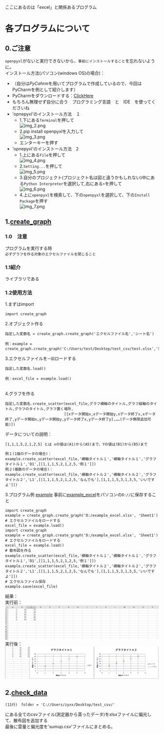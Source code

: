 ここにあるのは「excel」と関係あるプログラム
# 各プログラムについて
## 0.ご注意
`openpyxl`がないと実行できないから、`事前にインストールすること`を忘れないように。
<br>インストール方法(パソコン(windows OS)の場合)：
* （自分は*PyCahrm*を用いてプログラムで作成しているので、今回はPyCharmを例として紹介します）
* PyCharmをダウンロードする：[ClickHere](https://www.jetbrains.com/ja-jp/pycharm/)
* もちろん無理せず自分に合う　プログラミング言語　と　IDE　を使ってくださいね
* 'opnepyxl'のインストール方法　１
  * 1.下にある`Terminal`を押して<br>
  ![img_2.png](/pic/img_2.png)
  * 2.pip install openpyxlを入力して<br>
  ![img_3.png](/pic/img_3.png)
  * エンターキーを押す<br>
* 'opnepyxl'のインストール方法　2
  * 1.上にある`File`を押して<br>
  ![img_4.png](/pic/img_4.png)
  * 2.`Setting...`を押して<br>
  ![img_5.png](/pic/img_5.png)
  * 3.自分のプロジェクト(プロジェクト名は図と違うかもしれない)中にある`Python Interpreter`を選択して,右にある`+`を押して<br>
  ![img_6.png](/pic/img_6.png)
  * 4.上に`openpyxl`を検索して、下の`openpyxl`を選択して、下の`Install Package`を押す<br>
  ![img_7.png](/pic/img_7.png)
## 1.[create_graph](create_graph.py)
### 1.0　注意
プログラムを実行する時<br>`必ずグラフを作る対象のエクセルファイルを閉じること`
### 1.1紹介
ライブラリである
### 1.2使用方法
1.まずはimport
```
import create_graph
```
</pr>2.オブジェクト作る
```
指定した変数名 = create_graph.create_graph('エクセルファイル名','シート名')

例：example = create_graph.create_graph('C:/Users/test/Desktop/test_csv/test.xlsx','Sheet')
```
</pr>3.エクセルファイルを`一回`ロードする
```
指定した変数名.load()

例：excel_file = example.load()
```
<br>4.グラフを作る
```
指定した変数名.create_scatter(excel_file,グラフ横軸のタイトル,グラフ縦軸のタイトル,グラフのタイトル,グラフ置く場所,
                           [[xデータ開始x,xデータ開始y,xデータ終了x,xデータ終了,yデータ開始x,yデータ開始y,yデータ終了x,yデータ終了y],……(データ無限追加可能)])
```
データについての説明：
```
[1,1,1,5,2,1,2,5] とは xの値は(A1)から(A5)まで、Yの値は(B1)から(B5)まで
```
```
例１(1個のデータの場合)：
example.create_scatter(excel_file,'横軸タイトル１','横軸タイトル１','グラフタイトル１','D1',[[1,1,1,5,2,1,2,5,'例１']])
例２(複数のデータの場合)：
example.create_scatter(excel_file,'横軸タイトル２','横軸タイトル２','グラフタイトル２','L1',[[1,1,1,5,2,1,2,5,'なんでも'],[1,1,1,5,3,1,3,5,'いいですよ']])
```
3.プログラム例 [example](example.py)
事前に[example_excel](example_excel.xlsx)をパソコンの`D://`に保存すること
```
import create_graph
example = create_graph.create_graph('D:/example_excel.xlsx', 'Sheet1')
# エクセルファイルをロードする
excel_file = example.load()
import create_graph
example = create_graph.create_graph('D:/example_excel.xlsx', 'Sheet1')
# エクセルファイルをロードする
excel_file = example.load()
# 散布図を作る
example.create_scatter(excel_file,'横軸タイトル１','横軸タイトル１','グラフタイトル１','D1',[[1,1,1,5,2,1,2,5,'例１']])
example.create_scatter(excel_file,'横軸タイトル２','横軸タイトル２','グラフタイトル２','L1',[[1,1,1,5,2,1,2,5,'なんでも'],[1,1,1,5,3,1,3,5,'いいですよ']])
# エクセルファイル保存
example.save(excel_file)
```
結果：
<br>実行前：
![img.png](pic/img.png)
<br>実行後：
![img_1.png](pic/img_1.png)

## 2.[check_data](check_data.py)
```
(11行)　folder = 'C://Users/zyxx/Desktop/test_csv/'
```
にある全てのcsvファイル(測定器から貰ったデータ)をxlsxファイルに偏光して、散布図を追加する
<br>最後に雲量と偏光度を'sumup.csv'ファイルにまとめる。

